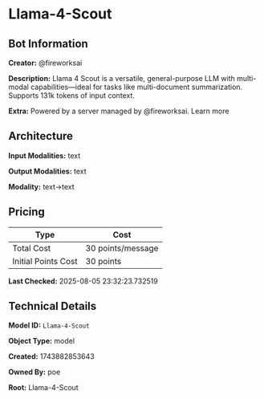 # Llama-4-Scout

## Bot Information

**Creator:** @fireworksai

**Description:** Llama 4 Scout is a versatile, general-purpose LLM with multi-modal capabilities—ideal for tasks like multi-document summarization. Supports 131k tokens of input context.

**Extra:** Powered by a server managed by @fireworksai. Learn more


## Architecture

**Input Modalities:** text

**Output Modalities:** text

**Modality:** text->text


## Pricing

| Type | Cost |
|------|------|
| Total Cost | 30 points/message |
| Initial Points Cost | 30 points |

**Last Checked:** 2025-08-05 23:32:23.732519


## Technical Details

**Model ID:** `Llama-4-Scout`

**Object Type:** model

**Created:** 1743882853643

**Owned By:** poe

**Root:** Llama-4-Scout
